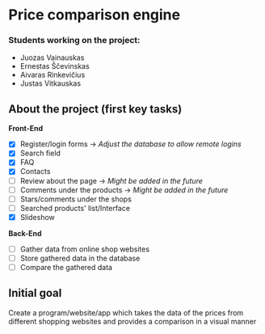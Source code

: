 # Price comparison engine
### Students working on the project: 
- Juozas Vainauskas
- Ernestas Ščevinskas
- Aivaras Rinkevičius
- Justas Vitkauskas
## About the project (first key tasks)
**Front-End**
- [x] Register/login forms -> *Adjust the database to allow remote logins*
- [x] Search field
- [x] FAQ
- [x] Contacts
- [ ] Review about the page -> *Might be added in the future*
- [ ] Comments under the products -> *Might be added in the future*
- [ ] Stars/comments under the shops
- [ ] Searched products' list/Interface
- [x] Slideshow

**Back-End**
- [ ] Gather data from online shop websites
- [ ] Store gathered data in the database
- [ ] Compare the gathered data
## Initial goal <!-- this point here is temporarily -->
Create a program/website/app which takes the data of the prices from different shopping websites and provides a comparison in a visual manner
